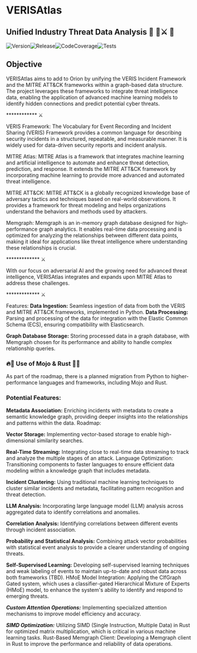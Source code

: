 # VERISAtlas
## Unified Industry Threat Data Analysis  🤗 🦾⚔️ 🤗

![Version](https://img.shields.io/badge/version-v0.0.1-blue)![Release](https://img.shields.io/badge/release-latest-green)![CodeCoverage](https://img.shields.io/codecov/c/gh/orion-constellation/VERISAtlas/main)![Tests](https://github.com/orion-constellation/VERISAtlas/actions/workflows/ci.yml/badge.svg?branch=develop)


## Objective

VERISAtlas aims to add to Orion by unifying the VERIS Incident Framework and the MITRE ATT&CK frameworks within a graph-based data structure. The project leverages these frameworks to integrate threat intelligence data, enabling the application of advanced machine learning models to identify hidden connections and predict potential cyber threats. 

************ ⚔️

VERIS Framework: The Vocabulary for Event Recording and Incident Sharing (VERIS) Framework provides a common language for describing security incidents in a structured, repeatable, and measurable manner. It is widely used for data-driven security reports and incident analysis.

MITRE Atlas: MITRE Atlas is a framework that integrates machine learning and artificial intelligence to automate and enhance threat detection, prediction, and response. It extends the MITRE ATT&CK framework by incorporating machine learning to provide more advanced and automated threat intelligence.

MITRE ATT&CK: MITRE ATT&CK is a globally recognized knowledge base of adversary tactics and techniques based on real-world observations. It provides a framework for threat modeling and helps organizations understand the behaviors and methods used by attackers.

Memgraph: Memgraph is an in-memory graph database designed for high-performance graph analytics. It enables real-time data processing and is optimized for analyzing the relationships between different data points, making it ideal for applications like threat intelligence where understanding these relationships is crucial.

************* ⚔️

With our focus on adversarial AI and the growing need for advanced threat intelligence, VERISAtlas integrates and expands upon MITRE Atlas to address these challenges.

************* ⚔️

Features:
**Data Ingestion:** Seamless ingestion of data from both the VERIS and MITRE ATT&CK frameworks, implemented in Python.
**Data Processing:** Parsing and processing of the data for integration with the Elastic Common Schema (ECS), ensuring compatibility with Elasticsearch.

**Graph Database Storage:** Storing processed data in a graph database, with Memgraph chosen for its performance and ability to handle complex relationship queries.

### 🔥🦀 Use of Mojo & Rust 🦀🔥 
As part of the roadmap, there is a planned migration from Python to higher-performance languages and frameworks, including Mojo and Rust.

### Potential Features:

**Metadata Association:** Enriching incidents with metadata to create a semantic knowledge graph, providing deeper insights into the relationships and patterns within the data.
Roadmap:

**Vector Storage:** Implementing vector-based storage to enable high-dimensional similarity searches.

**Real-Time Streaming:** Integrating close to real-time data streaming to track and analyze the multiple stages of an attack.
Language Optimization: Transitioning components to faster languages to ensure efficient data modeling within a knowledge graph that includes metadata.

**Incident Clustering:** Using traditional machine learning techniques to cluster similar incidents and metadata, facilitating pattern recognition and threat detection.

**LLM Analysis:** Incorporating large language model (LLM) analysis across aggregated data to identify correlations and anomalies.

**Correlation Analysis:** Identifying correlations between different events through incident association.

**Probability and Statistical Analysis:** Combining attack vector probabilities with statistical event analysis to provide a clearer understanding of ongoing threats.

**Self-Supervised Learning:** Developing self-supervised learning techniques and weak labeling of events to maintain up-to-date and robust data across both frameworks (TBD).
HMoE Model Integration: Applying the ClfGraph Gated system, which uses a classifier-gated Hierarchical Mixture of Experts (HMoE) model, to enhance the system's ability to identify and respond to emerging threats.

***Custom Attention Operations:*** Implementing specialized attention mechanisms to improve model efficiency and accuracy.

***SIMD Optimization:*** Utilizing SIMD (Single Instruction, Multiple Data) in Rust for optimized matrix multiplication, which is critical in various machine learning tasks.
Rust-Based Memgraph Client: Developing a Memgraph client in Rust to improve the performance and reliability of data operations.